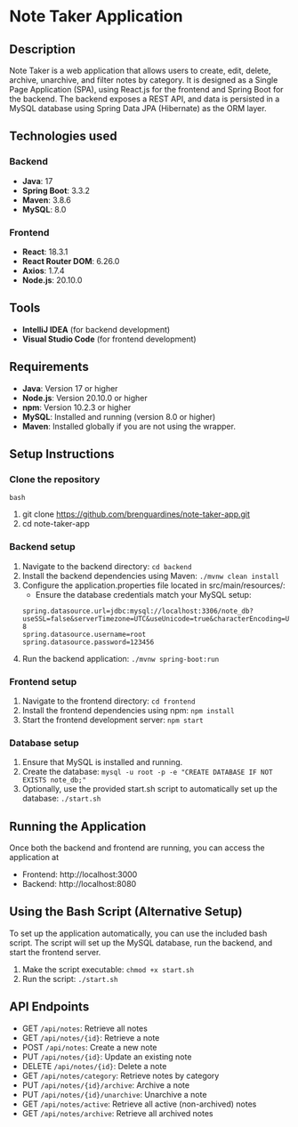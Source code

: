 # Note Taker Application

## Description
Note Taker is a web application that allows users to create, edit, delete, archive, unarchive, and filter notes by category. It is designed as a Single Page Application (SPA), using React.js for the frontend and Spring Boot for the backend. The backend exposes a REST API, and data is persisted in a MySQL database using Spring Data JPA (Hibernate) as the ORM layer.

## Technologies used
### Backend
- **Java**: 17
- **Spring Boot**: 3.3.2
- **Maven**: 3.8.6
- **MySQL**: 8.0

### Frontend
- **React**: 18.3.1
- **React Router DOM**: 6.26.0
- **Axios**: 1.7.4
- **Node.js**: 20.10.0

## Tools
- **IntelliJ IDEA** (for backend development)
- **Visual Studio Code** (for frontend development)

## Requirements
- **Java**: Version 17 or higher
- **Node.js**: Version 20.10.0 or higher
- **npm**: Version 10.2.3 or higher
- **MySQL**: Installed and running (version 8.0 or higher)
- **Maven**: Installed globally if you are not using the wrapper.
  
## Setup Instructions
### Clone the repository
```bash ```
1. git clone https://github.com/brenguardines/note-taker-app.git
2. cd note-taker-app
   
### Backend setup
1. Navigate to the backend directory:
    ```cd backend```
2. Install the backend dependencies using Maven:
    ```./mvnw clean install```
3. Configure the application.properties file located in src/main/resources/:
   - Ensure the database credentials match your MySQL setup:
    ```
    spring.datasource.url=jdbc:mysql://localhost:3306/note_db?useSSL=false&serverTimezone=UTC&useUnicode=true&characterEncoding=UTF-8
    spring.datasource.username=root
    spring.datasource.password=123456
    ```
4. Run the backend application:
    ```./mvnw spring-boot:run```

### Frontend setup
1. Navigate to the frontend directory:
    ```cd frontend```
2. Install the frontend dependencies using npm:
    ```npm install```
3. Start the frontend development server:
    ```npm start```

### Database setup
1. Ensure that MySQL is installed and running.
2. Create the database:
    ```mysql -u root -p -e "CREATE DATABASE IF NOT EXISTS note_db;"```
3. Optionally, use the provided start.sh script to automatically set up the database:
    ```./start.sh```

## Running the Application
Once both the backend and frontend are running, you can access the application at 
- Frontend: http://localhost:3000
- Backend: http://localhost:8080
  
## Using the Bash Script (Alternative Setup)
To set up the application automatically, you can use the included bash script. The script will set up the MySQL database, run the backend, and start the frontend server.
1. Make the script executable:
    ```chmod +x start.sh```
2. Run the script:
    ```./start.sh```

## API Endpoints
- GET `/api/notes`: Retrieve all notes
- GET `/api/notes/{id}`: Retrieve a note
- POST `/api/notes`: Create a new note
- PUT `/api/notes/{id}`: Update an existing note
- DELETE `/api/notes/{id}`: Delete a note
- GET `/api/notes/category`: Retrieve notes by category
- PUT `/api/notes/{id}/archive`: Archive a note
- PUT `/api/notes/{id}/unarchive`: Unarchive a note
- GET `/api/notes/active`: Retrieve all active (non-archived) notes
- GET `/api/notes/archive`: Retrieve all archived notes
